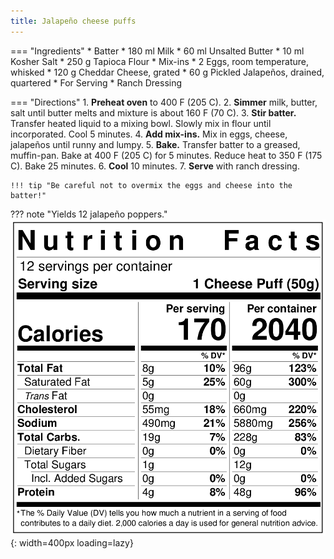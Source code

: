 ```yaml
---
title: Jalapeño cheese puffs
---
```

=== "Ingredients"
    * Batter
        * 180 ml Milk
        * 60 ml Unsalted Butter
        * 10 ml Kosher Salt
        * 250 g Tapioca Flour
    * Mix-ins
        * 2 Eggs, room temperature, whisked
        * 120 g Cheddar Cheese, grated
        * 60 g Pickled Jalapeños, drained, quartered
    * For Serving
        * Ranch Dressing

=== "Directions"
    1. **Preheat oven** to 400 F (205 C).
    2. **Simmer** milk, butter, salt until butter melts and mixture is about 160 F (70 C).
    3. **Stir batter.** Transfer heated liquid to a mixing bowl. Slowly mix in flour until incorporated. Cool 5 minutes.
    4. **Add mix-ins.** Mix in eggs, cheese, jalapeños until runny and lumpy.
    5. **Bake.** Transfer batter to a greased, muffin-pan. Bake at 400 F (205 C) for 5 minutes. Reduce heat to 350 F (175 C). Bake 25 minutes.
    6. **Cool** 10 minutes.
    7. **Serve** with ranch dressing.

    !!! tip "Be careful not to overmix the eggs and cheese into the batter!"

??? note "Yields 12 jalapeño poppers."
    ![Nutrition Label](../../assets/nutrition-labels/jalapeno-cheese-puffs.png){: width=400px loading=lazy}

[^1]:
    Lupescu, Valya Dudycz, Stephen H. Segal, and Dingding Hu. [*Forking Good: An Unofficial Cookbook for Fans of The Good Place.*](https://www.amazon.com/dp/1683691555) Philadelphia, PA: Quirk Books, 2019.
